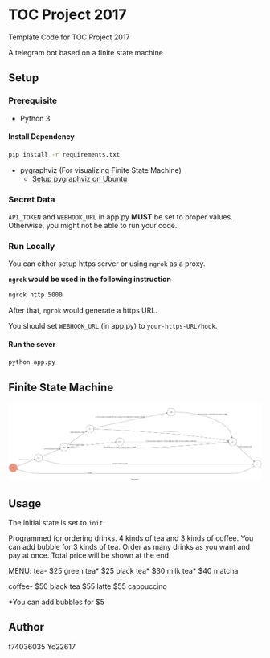 # TOC Project 2017

Template Code for TOC Project 2017

A telegram bot based on a finite state machine

## Setup

### Prerequisite
* Python 3

#### Install Dependency
```sh
pip install -r requirements.txt
```

* pygraphviz (For visualizing Finite State Machine)
    * [Setup pygraphviz on Ubuntu](http://www.jianshu.com/p/a3da7ecc5303)

### Secret Data

`API_TOKEN` and `WEBHOOK_URL` in app.py **MUST** be set to proper values.
Otherwise, you might not be able to run your code.

### Run Locally
You can either setup https server or using `ngrok` as a proxy.

**`ngrok` would be used in the following instruction**

```sh
ngrok http 5000
```

After that, `ngrok` would generate a https URL.

You should set `WEBHOOK_URL` (in app.py) to `your-https-URL/hook`.

#### Run the sever

```sh
python app.py
```

## Finite State Machine
![fsm](./img/my_state_diagram.png)


## Usage
The initial state is set to `init`.

Programmed for ordering drinks.
4 kinds of tea and 3 kinds of coffee.
You can add bubble for 3 kinds of tea.
Order as many drinks as you want and pay at once.
Total price will be shown at the end.

MENU:
tea-
$25 green tea*
$25 black tea*
$30 milk tea*
$40 matcha

coffee-
$50 black tea
$55 latte
$55 cappuccino

*You can add bubbles for $5

## Author
f74036035 Yo22617
